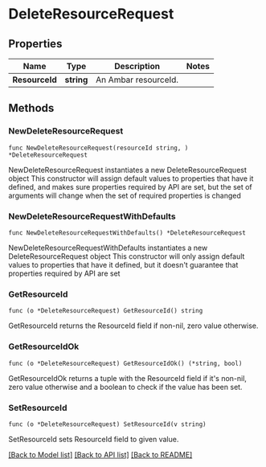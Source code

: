 # DeleteResourceRequest

## Properties

Name | Type | Description | Notes
------------ | ------------- | ------------- | -------------
**ResourceId** | **string** | An Ambar resourceId. | 

## Methods

### NewDeleteResourceRequest

`func NewDeleteResourceRequest(resourceId string, ) *DeleteResourceRequest`

NewDeleteResourceRequest instantiates a new DeleteResourceRequest object
This constructor will assign default values to properties that have it defined,
and makes sure properties required by API are set, but the set of arguments
will change when the set of required properties is changed

### NewDeleteResourceRequestWithDefaults

`func NewDeleteResourceRequestWithDefaults() *DeleteResourceRequest`

NewDeleteResourceRequestWithDefaults instantiates a new DeleteResourceRequest object
This constructor will only assign default values to properties that have it defined,
but it doesn't guarantee that properties required by API are set

### GetResourceId

`func (o *DeleteResourceRequest) GetResourceId() string`

GetResourceId returns the ResourceId field if non-nil, zero value otherwise.

### GetResourceIdOk

`func (o *DeleteResourceRequest) GetResourceIdOk() (*string, bool)`

GetResourceIdOk returns a tuple with the ResourceId field if it's non-nil, zero value otherwise
and a boolean to check if the value has been set.

### SetResourceId

`func (o *DeleteResourceRequest) SetResourceId(v string)`

SetResourceId sets ResourceId field to given value.



[[Back to Model list]](../README.md#documentation-for-models) [[Back to API list]](../README.md#documentation-for-api-endpoints) [[Back to README]](../README.md)


